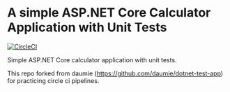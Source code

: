 # A simple ASP.NET Core Calculator  Application with Unit Tests

[![CircleCI](https://dl.circleci.com/status-badge/img/circleci/7yF1c3msr3SwZSq3SqUN7u/9kgfqkdbvULryxdQUvZ6zS/tree/master.svg?style=svg&circle-token=82dbcf682ac88da34ac08e00545ce41c583a3e6a)](https://dl.circleci.com/status-badge/redirect/circleci/7yF1c3msr3SwZSq3SqUN7u/9kgfqkdbvULryxdQUvZ6zS/tree/master)

Simple ASP.NET Core calculator  application  with unit tests.

This repo forked from daumie (https://github.com/daumie/dotnet-test-app) for practicing circle ci pipelines. 


